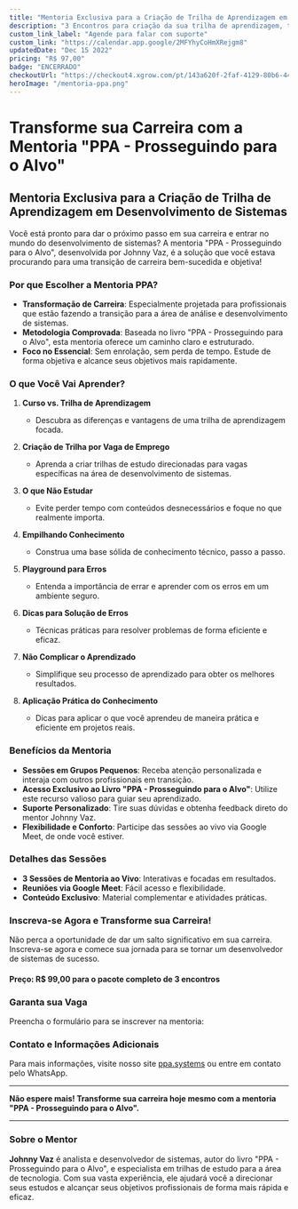 ```yaml
---
title: "Mentoria Exclusiva para a Criação de Trilha de Aprendizagem em Desenvolvimento de Sistemas"
description: "3 Encontros para criação da sua trilha de aprendizagem, totalmente personalizado conforme o seu alvo."
custom_link_label: "Agende para falar com suporte"
custom_link: "https://calendar.app.google/2MFYhyCoHmXRejgm8"
updatedDate: "Dec 15 2022"
pricing: "R$ 97,00"
badge: "ENCERRADO"
checkoutUrl: "https://checkout4.xgrow.com/pt/143a620f-2faf-4129-80b6-44b27752b33a/MjM1OTU="
heroImage: "/mentoria-ppa.png"
---
```


# Transforme sua Carreira com a Mentoria "PPA - Prosseguindo para o Alvo"

## **Mentoria Exclusiva para a Criação de Trilha de Aprendizagem em Desenvolvimento de Sistemas**

Você está pronto para dar o próximo passo em sua carreira e entrar no mundo do desenvolvimento de sistemas? A mentoria "PPA - Prosseguindo para o Alvo", desenvolvida por Johnny Vaz, é a solução que você estava procurando para uma transição de carreira bem-sucedida e objetiva!

### **Por que Escolher a Mentoria PPA?**

- **Transformação de Carreira**: Especialmente projetada para profissionais que estão fazendo a transição para a área de análise e desenvolvimento de sistemas.
- **Metodologia Comprovada**: Baseada no livro "PPA - Prosseguindo para o Alvo", esta mentoria oferece um caminho claro e estruturado.
- **Foco no Essencial**: Sem enrolação, sem perda de tempo. Estude de forma objetiva e alcance seus objetivos mais rapidamente.

### **O que Você Vai Aprender?**

1. **Curso vs. Trilha de Aprendizagem**
   - Descubra as diferenças e vantagens de uma trilha de aprendizagem focada.

2. **Criação de Trilha por Vaga de Emprego**
   - Aprenda a criar trilhas de estudo direcionadas para vagas específicas na área de desenvolvimento de sistemas.

3. **O que Não Estudar**
   - Evite perder tempo com conteúdos desnecessários e foque no que realmente importa.

4. **Empilhando Conhecimento**
   - Construa uma base sólida de conhecimento técnico, passo a passo.

5. **Playground para Erros**
   - Entenda a importância de errar e aprender com os erros em um ambiente seguro.

6. **Dicas para Solução de Erros**
   - Técnicas práticas para resolver problemas de forma eficiente e eficaz.

7. **Não Complicar o Aprendizado**
   - Simplifique seu processo de aprendizado para obter os melhores resultados.

8. **Aplicação Prática do Conhecimento**
   - Dicas para aplicar o que você aprendeu de maneira prática e eficiente em projetos reais.

### **Benefícios da Mentoria**

- **Sessões em Grupos Pequenos**: Receba atenção personalizada e interaja com outros profissionais em transição.
- **Acesso Exclusivo ao Livro "PPA - Prosseguindo para o Alvo"**: Utilize este recurso valioso para guiar seu aprendizado.
- **Suporte Personalizado**: Tire suas dúvidas e obtenha feedback direto do mentor Johnny Vaz.
- **Flexibilidade e Conforto**: Participe das sessões ao vivo via Google Meet, de onde você estiver.

### **Detalhes das Sessões**

- **3 Sessões de Mentoria ao Vivo**: Interativas e focadas em resultados.
- **Reuniões via Google Meet**: Fácil acesso e flexibilidade.
- **Conteúdo Exclusivo**: Material complementar e atividades práticas.
<!-- 
### **Depoimentos de Sucesso**

> "A mentoria foi essencial para minha transição de carreira. Johnny Vaz é um excelente mentor!" - **João Silva**

> "Com a orientação da mentoria PPA, consegui focar nos estudos e alcançar meus objetivos na área de desenvolvimento de sistemas." - **Maria Oliveira** -->

### **Inscreva-se Agora e Transforme sua Carreira!**

Não perca a oportunidade de dar um salto significativo em sua carreira. 
Inscreva-se agora e comece sua jornada para se tornar um desenvolvedor de sistemas de sucesso.

#### **Preço: R$ 99,00 para o pacote completo de 3 encontros**

### **Garanta sua Vaga**

Preencha o formulário para se inscrever na mentoria:

<script type="text/javascript" src="//mkt.sicora.com.br/form/generate.js?id=1"></script>

### **Contato e Informações Adicionais**

Para mais informações, visite nosso site [ppa.systems](https://ppa.systems) ou entre em contato pelo WhatsApp.

---

**Não espere mais! Transforme sua carreira hoje mesmo com a mentoria "PPA - Prosseguindo para o Alvo".**

---

### **Sobre o Mentor**

**Johnny Vaz** é analista e desenvolvedor de sistemas, autor do livro "PPA - Prosseguindo para o Alvo", e especialista em trilhas de estudo para a área de tecnologia. Com sua vasta experiência, ele ajudará você a direcionar seus estudos e alcançar seus objetivos profissionais de forma mais rápida e eficaz.
